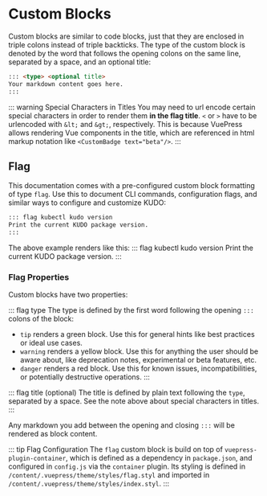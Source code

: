 # Custom Blocks

Custom blocks are similar to code blocks, just that they are enclosed in triple colons instead of triple backticks. The type of the custom block is denoted by the word that follows the opening colons on the same line, separated by a space, and an optional title:

```markdown
::: <type> <optional title>
Your markdown content goes here.
:::
```

::: warning Special Characters in Titles
You may need to url encode certain special characters in order to render them **in the flag title**. `<` or `>` have to be urlencoded with `&lt;` and `&gt;`, respectively. This is because VuePress allows rendering Vue components in the title, which are referenced in html markup notation like `<CustomBadge text="beta"/>`.
:::

## Flag

This documentation comes with a pre-configured custom block formatting of type `flag`. Use this to document CLI commands, configuration flags, and similar ways to configure and customize KUDO:

```markdown
::: flag kubectl kudo version
Print the current KUDO package version.
:::
```

The above example renders like this:
::: flag kubectl kudo version
Print the current KUDO package version.
:::

### Flag Properties

Custom blocks have two properties:

::: flag type
The type is defined by the first word following the opening `:::` colons of the block:
* `tip` renders a green block. Use this for general hints like best practices or ideal use cases.
* `warning` renders a yellow block. Use this for anything the user should be aware about, like deprecation notes, experimental or beta features, etc.
* `danger` renders a red block. Use this for known issues, incompatibilities, or potentially destructive operations.
:::

::: flag title
(optional) The title is defined by plain text following the `type`, separated by a space. See the note above about special characters in titles.
:::

Any markdown you add between the opening and closing `:::` will be rendered as block content.

::: tip Flag Configuration
The `flag` custom block is build on top of `vuepress-plugin-container`, which is defined as a dependency in `package.json`, and configured in `config.js` via the `container` plugin. Its styling is defined in `/content/.vuepress/theme/styles/flag.styl` and imported in `/content/.vuepress/theme/styles/index.styl`.
:::

